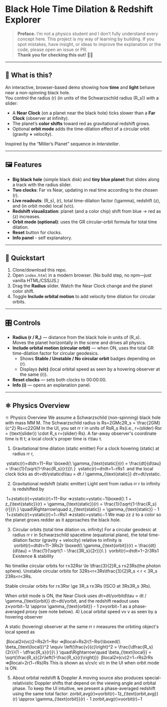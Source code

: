 # Black Hole Time Dilation & Redshift Explorer

> **Preface.** I’m not a physics student and I don’t fully understand every concept here. This project is my way of learning by building. If you spot mistakes, have insight, or ideas to improve the explanation or the code, please open an issue or PR.  
> **Thank you for checking this out!** 🙏🏿

---

## 🌌 What is this?

An interactive, browser-based demo showing how **time** and **light** behave near a non-spinning black hole.  
You control the radius \(r\) (in units of the Schwarzschild radius \(R_s\)) with a slider:

- A **Near Clock** (on a planet near the black hole) ticks slower than a **Far Clock** (observer at infinity).
- The planet’s **color shifts** toward red as gravitational redshift grows.
- Optional **orbit mode** adds the time-dilation effect of a circular orbit (gravity **+** velocity).

Inspired by the “Miller’s Planet” sequence in *Interstellar*.

---

## 🖼️ Features

- **Big black hole** (simple black disk) and **tiny blue planet** that slides along a track with the radius slider.
- **Two clocks**: Far vs Near, updating in real time according to the chosen \(r\).
- **Live readouts**: \(R_s\), \(r\), total time-dilation factor \(\gamma\), redshift \(z\), and (in orbit mode) local \(v/c\).
- **Redshift visualization**: planet (and a color chip) shift from blue → red as \(z\) increases.
- **Orbit mode (optional)**: uses the GR circular-orbit formula for total time dilation.
- **Reset** button for clocks.
- **Info panel** - self explanatory.

---

## 🚀 Quickstart

1. Clone/download this repo.
2. Open `index.html` in a modern browser. (No build step, no npm—just vanilla HTML/CSS/JS.)
3. Drag the **Radius** slider. Watch the Near Clock change and the planet color shift.
4. Toggle **Include orbital motion** to add velocity time dilation for circular orbits.

---

## 🎛️ Controls

- **Radius (r / Rₛ)** — distance from the black hole in units of \(R_s\).  
  Moves the planet horizontally in the scene and drives all physics.
- **Include orbital motion (circular orbit)** — when ON, uses the total GR time-dilation factor for circular geodesics.
  - Shows **Stable / Unstable / No circular orbit** badges depending on \(r\).
  - Displays **\(v/c\)** (local orbital speed as seen by a hovering observer at the same \(r\)).
- **Reset clocks** — sets both clocks to 00:00:00.
- **Info (i)** — opens an explanation panel.

---

## ⚛️ Physics Overview

⚛️ Physics Overview
We assume a Schwarzschild (non-spinning) black hole with mass MM
M. The
Schwarzschild radius is
Rs=2GMc2R_s = \frac{2GM}{c^2}
Rs​=c22GM​
In the UI, you set rr
r in units of RsR_s
Rs​ (i.e., r=(slider)⋅Rsr = (\text{slider}) \cdot R_s
r=(slider)⋅Rs​). A far-away observer's coordinate time is tt
t; a local clock's proper time is τ\tau
τ.

1) Gravitational time dilation (static emitter)
For a clock hovering (static) at radius rr
r,

 γstatic(r)=dtdτ=11−Rsr \boxed{\ \gamma_{\text{static}}(r) = \frac{dt}{d\tau} = \frac{1}{\sqrt{1-\frac{R_s}{r}}}\ }
 γstatic​(r)=dτdt​=1−rRs​​​1​ ​
and the local clock ticks as dτ=dt/γstaticd\tau = dt / \gamma_{\text{static}}
dτ=dt/γstatic​.

2) Gravitational redshift (static emitter)
Light sent from radius rr
r to infinity is redshifted by

 1+zstatic(r)=γstatic(r)=11−Rsr ⇒zstatic=γstatic−1\boxed{\ 1 + z_{\text{static}}(r) = \gamma_{\text{static}}(r) = \frac{1}{\sqrt{1-\frac{R_s}{r}}}\ } \quad\Rightarrow\quad z_{\text{static}} = \gamma_{\text{static}} - 1
 1+zstatic​(r)=γstatic​(r)=1−rRs​​​1​ ​⇒zstatic​=γstatic​−1
We map zz
z to a color so the planet grows redder as it approaches the black hole.

3) Circular orbits (total time dilation vs. infinity)
For a circular geodesic at radius rr
r in Schwarzschild spacetime (equatorial plane), the
total time-dilation factor (gravity + velocity) relative to infinity is
 γorbit(r)=dtdτ=11−3Rs2r \boxed{\ \gamma_{\text{orbit}}(r) = \frac{dt}{d\tau} = \frac{1}{\sqrt{1 - \frac{3R_s}{2r}}}\ }
 γorbit​(r)=dτdt​=1−2r3Rs​​​1​ ​
Existence & stability

No timelike circular orbits for r≤32Rsr \le \tfrac{3}{2}R_s
r≤23​Rs​ (the
photon sphere).
Unstable circular orbits for 32Rs<r<3Rs\tfrac{3}{2}R_s < r < 3R_s
23​Rs​<r<3Rs​.

Stable circular orbits for r≥3Rsr \ge 3R_s
r≥3Rs​ (ISCO at 3Rs3R_s
3Rs​).


When orbit mode is ON, the Near Clock uses dτ=dt/γorbitd\tau = dt / \gamma_{\text{orbit}}
dτ=dt/γorbit​, and the redshift readout uses z≈γorbit−1z \approx \gamma_{\text{orbit}} - 1
z≈γorbit​−1 as a
phase-averaged proxy (see note below).
4) Local orbital speed vv
v as seen by a hovering observer

A static (hovering) observer at the same rr
r measures the orbiting object's local speed as

 βlocal2≡(vc)2=Rs2r1−Rsr ⇒βlocal=Rs2r(1−Rsr)\boxed{\ \beta_{\text{local}}^2 \equiv \left(\frac{v}{c}\right)^2 = \frac{\dfrac{R_s}{2r}}{1 - \dfrac{R_s}{r}}\ } \quad\Rightarrow\quad \beta_{\text{local}} = \sqrt{\frac{R_s}{2r\left(1-\frac{R_s}{r}\right)}}
 βlocal2​≡(cv​)2=1−rRs​​2rRs​​​ ​⇒βlocal​=2r(1−rRs​​)Rs​​​
This is shown as v/cv/c
v/c in the UI when orbit mode is ON.

5) About orbital redshift & Doppler
A moving source also produces special-relativistic Doppler shifts that depend on the viewing angle and orbital phase. To keep the UI intuitive, we present a phase-averaged redshift using the same total factor:
zorbit,avg(r)≈γorbit(r)−1z_{\text{orbit,avg}}(r) \approx \gamma_{\text{orbit}}(r) - 1
zorbit,avg​(r)≈γorbit​(r)−1
